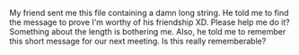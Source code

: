 

My friend sent me this file containing a damn long string. He told me to find the message to prove I'm worthy of his friendship XD. Please help me do it?
Something about the length is bothering me. Also, he told me to remember this short message for our next meeting. Is this really rememberable?

